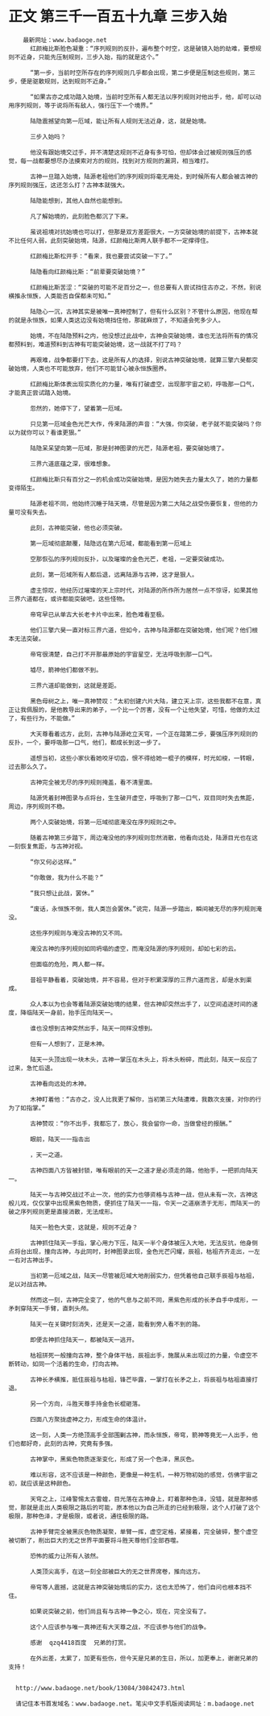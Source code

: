 # 正文 第三千一百五十九章 三步入始
        最新网址：www.badaoge.net
          红颜梅比斯脸色凝重：“序列规则的反扑，遍布整个时空，这是破镜入始的劫难，要想规则不近身，只能先压制规则，三步入始，指的就是这个。”
      
          “第一步，当前时空所存在的序列规则几乎都会出现，第二步便是压制这些规则，第三步，便是驱散规则，达到规则不近身。”
      
          “如果古亦之成功踏入始境，当前时空所有人都无法以序列规则对他出手，他，却可以动用序列规则，等于说将所有敌人，强行压下一个境界。”
      
          陆隐震撼望向第一厄域，能让所有人规则无法近身，这，就是始境。
      
          三步入始吗？
      
          他没有跟始境交过手，并不清楚这规则不近身有多可怕，但却体会过被规则强压的感觉，每一战都要想尽办法摸索对方的规则，找到对方规则的漏洞，相当难打。
      
          古神一旦踏入始境，陆源老祖他们的序列规则将毫无用处，到时候所有人都会被古神的序列规则强压，这还怎么打？古神本就强大。
      
          陆隐能想到，其他人自然也能想到。
      
          凡了解始境的，此刻脸色都沉了下来。
      
          虽说祖境对抗始境也可以打，但那是双方差距很大，一方突破始境的前提下，古神本就不比任何人弱，此刻突破始境，陆源，红颜梅比斯两人联手都不一定撑得住。
      
          红颜梅比斯松开手：“看来，我也要尝试突破一下了。”
      
          陆隐看向红颜梅比斯：“前辈要突破始境？”
      
          红颜梅比斯苦涩：“突破的可能不足百分之一，但总要有人尝试挡住古亦之，不然，别说横推永恒族，人类能否自保都未可知。”
      
          陆隐心一沉，古神其实是被唯一真神控制了，但有什么区别？不管什么原因，他现在帮的就是永恒族，如果人类这边没有始境挡住他，那就麻烦了，不知道会死多少人。
      
          始境，不在陆隐预料之内，他没想过此战中，古神会突破始境，谁也无法将所有的情况都预料到，难道预料到古神有可能突破始境，这一战就不打了吗？
      
          再艰难，战争都要打下去，这是所有人的选择，别说古神突破始境，就算三擎六昊都突破始境，人类也不可能放弃，他们不可能甘心被永恒族圈养。
      
          红颜梅比斯体表出现实质化的力量，唯有打破虚空，出现那宇宙之初，呼吸那一口气，才能真正尝试踏入始境。
      
          忽然的，她停下了，望着第一厄域。
      
          只见第一厄域金色光芒大作，传来陆源的声音：“大强，你突破，老子就不能突破吗？你以为就你可以？看谁更狠。”
      
          陆隐呆呆望向第一厄域，那是封神图录的光芒，陆源老祖，要突破始境了。
      
          三界六道底蕴之深，很难想象。
      
          红颜梅比斯只有百分之一的机会成功突破始境，是因为她失去力量太久了，她的力量都变得陌生。
      
          陆源老祖不同，他始终沉睡于陆天境，尽管是因为第二大陆之战受伤要恢复，但他的力量可没有失去。
      
          此刻，古神能突破，他也必须突破。
      
          第一厄域彻底颠覆，陆隐远在第六厄域，都能看到第一厄域上
      
          空那恢弘的序列规则反扑，以及璀璨的金色光芒，老祖，一定要突破成功。
      
          此刻，第一厄域所有人都后退，远离陆源与古神，这才是狠人。
      
          虚主惊叹，他经历过璀璨的天上宗时代，对陆源的所作所为居然一点不惊讶，如果其他三界六道都在，或许都能突破吧，这些怪物。
      
          帝穹早已从单古大长老卡片中出来，脸色难看至极。
      
          他们三擎六昊一直对标三界六道，但如今，古神与陆源都在突破始境，他们呢？他们根本无法突破。
      
          帝穹很清楚，自己打不开那最原始的宇宙星空，无法呼吸到那一口气。
      
          墟尽，箭神他们都做不到。
      
          三界六道却能做到，这就是差距。
      
          黑色母树之上，唯一真神赞叹：“太初创建六片大陆，建立天上宗，这些我都不在意，真正让我佩服的，是他教导出来的弟子，一个比一个厉害，没有一个让他失望，可惜，他做的太过了，有些行为，不能做。”
      
          大天尊看着远方，此刻，古神与陆源屹立天穹，一个正在踏第二步，要强压序列规则的反扑，一个，要呼吸那一口气，他们，都成长到这一步了。
      
          遥想当初，这些小家伙看她咬牙切齿，恨不得给她一棍子的模样，时光如梭，一转眼，过去那么久了。
      
          古神完全被无尽的序列规则掩盖，看不清里面。
      
          陆源凭着封神图录与点将台，生生破开虚空，呼吸到了那一口气，双目同时失去焦距，周边，序列规则不稳。
      
          两个人突破始境，将第一厄域彻底淹没在序列规则之中。
      
          随着古神第三步踏下，周边淹没他的序列规则忽然消散，他看向远处，陆源目光也在这一刻恢复焦距，与古神对视。
      
          “你又何必这样。”
      
          “你敢做，我为什么不能？”
      
          “我只想让此战，罢休。”
      
          “废话，永恒族不倒，我人类岂会罢休。”说完，陆源一步踏出，瞬间被无尽的序列规则淹没。
      
          这些序列规则与淹没古神的又不同。
      
          淹没古神的序列规则如同坍塌的虚空，而淹没陆源的序列规则，却如七彩的云。
      
          但面临的危险，两人都一样。
      
          昔祖平静看着，突破始境，并不容易，但对于积累深厚的三界六道而言，却是水到渠成。
      
          众人本以为也会等着陆源突破始境的结果，但古神却突然出手了，以空间追逐时间的速度，降临陆天一身前，抬手压向陆天一。
      
          谁也没想到古神突然出手，陆天一同样没想到。
      
          但有一人想到了，正是木神。
      
          陆天一头顶出现一块木头，古神一掌压在木头上，将木头粉碎，而此刻，陆天一反应了过来，急忙后退。
      
          古神看向远处的木神。
      
          木神盯着他：“古亦之，没人比我更了解你，当初第三大陆遭难，我数次支援，对你的行为了如指掌。”
      
          古神赞叹：“你不出手，我都忘了，放心，我会留你一命，当做曾经的报酬。”
      
          眼前，陆天一一指击出
      
          ，天一之道。
      
          古神四面八方皆被封锁，唯有眼前的天一之道才是必须走的路，他抬手，一把抓向陆天一。
      
          陆天一与古神交战过不止一次，他的实力也够资格与古神一战，但从未有一次，古神这般儿戏，仅仅掌中出现黑紫色物质，便抓住了陆天一一指，令天一之道崩溃于无形，而陆天一的破之序列规则更是直接消散，无法成形。
      
          陆天一脸色大变，这就是，规则不近身？
      
          古神抓住陆天一手指，掌心用力下压，陆天一半个身体被压入大地，无法反抗，他身侧点将台出现，撞向古神，与此同时，封神图录出现，金色光芒闪耀，辰祖，枯祖齐齐走出，一左一右对古神出手。
      
          当初第一厄域之战，陆天一尽管被厄域大地削弱实力，但凭着他自己联手辰祖与枯祖，足以对战古神。
      
          然而这一刻，古神完全变了，他的气息与之前不同，黑紫色形成的长矛自手中成形，一矛刺穿陆天一手臂，直刺头颅。
      
          陆天一在关键时刻消失，还是天一之道，能看到旁人看不到的路。
      
          即便古神抓住陆天一，都被陆天一逃开。
      
          枯祖拼死一般撞向古神，整个身体干枯，辰祖出手，施展从未出现过的力量，令虚空不断转动，如同一个活着的生命，打向古神。
      
          古神长矛横推，抵住辰祖与枯祖，锋芒毕露，一掌打在长矛之上，将辰祖与枯祖直接打退。
      
          另一个方向，斗胜天尊手持金色长棍砸落。
      
          四面八方聚拢虚神之力，形成生命的体温计。
      
          这一刻，人类一方绝顶高手全部围剿古神，而永恒族，帝穹，箭神等竟无一人出手，他们也都好奇，此刻的古神，究竟有多强。
      
          古神掌中，黑紫色物质逐渐变化，形成了另一个色泽，黑灰色。
      
          难以形容，这不应该是一种颜色，更像是一种生机，一种万物初始的感觉，仿佛宇宙之初，就应该是这种颜色。
      
          天穹之上，江峰警惕太古雷蝗，目光落在古神身上，盯着那种色泽，没错，就是那种感觉，那就是走出人类极限之路后的可能，原本他以为自己所走的已经到极限，这个人打破了这个极限，那种色泽，才是极限，或者说，通往极限的路。
      
          古神手臂完全被黑灰色物质凝聚，单臂一挥，虚空定格，紧接着，完全破碎，整个虚空被切断了，削出巨大的无之世界平面要将斗胜天尊他们全部吞噬。
      
          恐怖的威力让所有人骇然。
      
          人类顶尖高手，在这一刻全部被巨大的无之世界席卷，推向远方。
      
          帝穹等人震撼，这就是古神突破始境后的实力，这也太恐怖了，他们自问也根本挡不住。
      
          如果说突破之前，他们尚且有与古神一争之心，现在，完全没有了。
      
          这个人应该参与唯一真神还有大天尊之战，不应该参与他们的战争。
      
          感谢  qzq4418百度  兄弟的打赏。
      
          在外出差，太累了，加更有些伤，但今天是兄弟的生日，所以，加更奉上，谢谢兄弟的支持！
      
      
      http://www.badaoge.net/book/13084/30842473.html
      
      请记住本书首发域名：www.badaoge.net。笔尖中文手机版阅读网址：m.badaoge.net